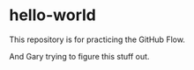 # hello-world
This repository is for practicing the GitHub Flow.

And Gary trying to figure this stuff out.
